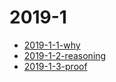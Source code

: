 # 2019-1

- [2019-1-1-why](https://github.com/hengxin/problem-solving-class-lectures/tree/master/2019/2019-1/2019-1-1-why)
- [2019-1-2-reasoning](https://github.com/hengxin/problem-solving-class-lectures/tree/master/2019/2019-1/2019-1-2-reasoning)
- [2019-1-3-proof](https://github.com/hengxin/problem-solving-class-lectures/tree/master/2019/2019-1/2019-1-3-proof)
